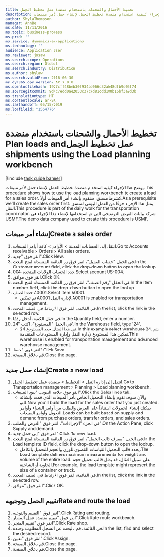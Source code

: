 ```yaml
---
title: تخطيط الأحمال والشحنات باستخدام ‏‫منضدة عمل تخطيط الحِمل
description: يوضح هذا الإجراء كيفية استخدام منضدة تخطيط الحمل لإنشاء حمل لأمر مبيعات.
author: ShylaThompson
manager: AnnBe
ms.date: 11/11/2016
ms.topic: business-process
ms.prod: ''
ms.service: dynamics-ax-applications
ms.technology: ''
audience: Application User
ms.reviewer: josaw
ms.search.scope: Operations
ms.search.region: Global
ms.search.industry: Distribution
ms.author: shylaw
ms.search.validFrom: 2016-06-30
ms.dyn365.ops.version: AX 7.0.0
ms.openlocfilehash: 1927cff48beb30f934bd066c32ab48dfb9d06f74
ms.sourcegitcommit: 9d4c7edd0ae2053c37c7d81cdd180b16bf3a9d3b
ms.translationtype: HT
ms.contentlocale: ar-SA
ms.lasthandoff: 05/15/2019
ms.locfileid: "1564776"
---
```

# <a name="plan-loads-and-shipments-using-the-load-planning-workbench"></a><span data-ttu-id="02687-103">تخطيط الأحمال والشحنات باستخدام ‏‫منضدة عمل تخطيط الحِمل</span><span class="sxs-lookup"><span data-stu-id="02687-103">Plan loads and shipments using the Load planning workbench</span></span>

[!include [task guide banner](../../includes/task-guide-banner.md)]

<span data-ttu-id="02687-104">يوضح هذا الإجراء كيفية استخدام منضدة تخطيط الحمل لإنشاء حمل لأمر مبيعات.</span><span class="sxs-lookup"><span data-stu-id="02687-104">This procedure shows how to use the load planning workbench to create a load for a sales order.</span></span> <span data-ttu-id="02687-105">كشرط مسبق، سنقوم بإنشاء أمر المبيعات أولاً.</span><span class="sxs-lookup"><span data-stu-id="02687-105">As a prerequisite we'll create the sales order first.</span></span> <span data-ttu-id="02687-106">يمثل هذا الإجراء جزءًا من العمل اليومي لمنسق النقل.</span><span class="sxs-lookup"><span data-stu-id="02687-106">This procedure is part of the daily work for the transportation coordinator.</span></span> <span data-ttu-id="02687-107">شركة بيانات العرض التوضيحي التي تم استخدامها لإنشاء هذا الإجراء هي USMF.</span><span class="sxs-lookup"><span data-stu-id="02687-107">The demo data company used to create this procedure is USMF.</span></span>


## <a name="create-a-sales-order"></a><span data-ttu-id="02687-108">إنشاء أمر مبيعات</span><span class="sxs-lookup"><span data-stu-id="02687-108">Create a sales order</span></span>
1. <span data-ttu-id="02687-109">انتقل إلى الحسابات المدينة > الأوامر > كافة أوامر المبيعات.</span><span class="sxs-lookup"><span data-stu-id="02687-109">Go to Accounts receivable > Orders > All sales orders.</span></span>
2. <span data-ttu-id="02687-110">انقر فوق "جديد".</span><span class="sxs-lookup"><span data-stu-id="02687-110">Click New.</span></span>
3. <span data-ttu-id="02687-111">في الحقل "حساب العميل"، انقر فوق زر القائمة المنسدلة لفتح البحث.</span><span class="sxs-lookup"><span data-stu-id="02687-111">In the Customer account field, click the drop-down button to open the lookup.</span></span>
4. <span data-ttu-id="02687-112">حدد الحساب الولايات المتحدة-004.</span><span class="sxs-lookup"><span data-stu-id="02687-112">Select account US-004.</span></span>
5. <span data-ttu-id="02687-113">انقر فوق موافق.</span><span class="sxs-lookup"><span data-stu-id="02687-113">Click OK.</span></span>
6. <span data-ttu-id="02687-114">في الحقل "رقم الصنف"، انقر فوق زر القائمة المنسدلة لفتح البحث.</span><span class="sxs-lookup"><span data-stu-id="02687-114">In the Item number field, click the drop-down button to open the lookup.</span></span>
7. <span data-ttu-id="02687-115">حدد الصنف A0001.</span><span class="sxs-lookup"><span data-stu-id="02687-115">Select item A0001.</span></span>
    * <span data-ttu-id="02687-116">تم تمكين A0001 لإدارة النقل.</span><span class="sxs-lookup"><span data-stu-id="02687-116">A0001 is enabled for transportation management.</span></span>  
8. <span data-ttu-id="02687-117">في القائمة، انقر فوق الارتباط في الصف المحدد.</span><span class="sxs-lookup"><span data-stu-id="02687-117">In the list, click the link in the selected row.</span></span>
9. <span data-ttu-id="02687-118">في حقل الكمية، أدخل رقمًا.</span><span class="sxs-lookup"><span data-stu-id="02687-118">In the Quantity field, enter a number.</span></span>
10. <span data-ttu-id="02687-119">في الحقل "المستودع"، اكتب "24".</span><span class="sxs-lookup"><span data-stu-id="02687-119">In the Warehouse field, type '24'.</span></span>
    * <span data-ttu-id="02687-120">في هذا المثال حدد المستودع 24.</span><span class="sxs-lookup"><span data-stu-id="02687-120">In this example select warehouse 24.</span></span> <span data-ttu-id="02687-121">يتم تمكين هذا المستودع لإدارة النقل وإدارة المستودعات المتقدمة.</span><span class="sxs-lookup"><span data-stu-id="02687-121">This warehouse is enabled for transportation management and advanced warehouse management.</span></span>  
11. <span data-ttu-id="02687-122">انقر فوق "حفظ".</span><span class="sxs-lookup"><span data-stu-id="02687-122">Click Save.</span></span>
12. <span data-ttu-id="02687-123">قم بإغلاق الصفحة.</span><span class="sxs-lookup"><span data-stu-id="02687-123">Close the page.</span></span>

## <a name="create-a-new-load"></a><span data-ttu-id="02687-124">إنشاء حمل جديد</span><span class="sxs-lookup"><span data-stu-id="02687-124">Create a new load</span></span>
1. <span data-ttu-id="02687-125">انتقل إلى إدارة النقل > التخطيط > منضدة عمل تخطيط الحِمل‬.</span><span class="sxs-lookup"><span data-stu-id="02687-125">Go to Transportation management > Planning > Load planning workbench.</span></span>
2. <span data-ttu-id="02687-126">انقر فوق علامة التبويب "بنود المبيعات".</span><span class="sxs-lookup"><span data-stu-id="02687-126">Click the Sales lines tab.</span></span>
    * <span data-ttu-id="02687-127">والآن سوف تقوم بإنشاء التحميل الخاص بأمر المبيعات الذي قمت بإنشائه للتو.</span><span class="sxs-lookup"><span data-stu-id="02687-127">Now you'll build the load for the sales order that you just created.</span></span> <span data-ttu-id="02687-128">يمكنك إنشاء الحمولات استناداً على العرض والطلب من أوامر الشراء وأوامر التحويل وأوامر المبيعات.</span><span class="sxs-lookup"><span data-stu-id="02687-128">Loads can be built based on supply and demand from purchase orders, transfer orders, and sales orders.</span></span>  
3. <span data-ttu-id="02687-129">في الجزء "الإجراءات"، انقر فوق "العرض والطلب".</span><span class="sxs-lookup"><span data-stu-id="02687-129">On the Action Pane, click Supply and demand.</span></span>
4. <span data-ttu-id="02687-130">انقر فوق "إلى حمل جديد".</span><span class="sxs-lookup"><span data-stu-id="02687-130">Click To new load.</span></span>
5. <span data-ttu-id="02687-131">في الحقل "معرف قالب الحمل"، انقر فوق زر القائمة المنسدلة لفتح البحث.</span><span class="sxs-lookup"><span data-stu-id="02687-131">In the Load template ID field, click the drop-down button to open the lookup.</span></span>
    * <span data-ttu-id="02687-132">يحدد قالب التحميل القياسات القصوى للوزن والحجم للتحميل بالكامل.</span><span class="sxs-lookup"><span data-stu-id="02687-132">The Load template defines maximum measurements for weight and volume of the entire load.</span></span> <span data-ttu-id="02687-133">على سبيل المثال، قد يمثل قالب تحميل حجم الحاوية أو الشاحنة.</span><span class="sxs-lookup"><span data-stu-id="02687-133">For example, the load template might represent the size of a container or truck.</span></span>  
6. <span data-ttu-id="02687-134">في القائمة، انقر فوق الارتباط في الصف المحدد.</span><span class="sxs-lookup"><span data-stu-id="02687-134">In the list, click the link in the selected row.</span></span>
7. <span data-ttu-id="02687-135">انقر فوق "موافق".</span><span class="sxs-lookup"><span data-stu-id="02687-135">Click OK.</span></span>

## <a name="rate-and-route-the-load"></a><span data-ttu-id="02687-136">تقييم الحمل وتوجيهه</span><span class="sxs-lookup"><span data-stu-id="02687-136">Rate and route the load</span></span>
1. <span data-ttu-id="02687-137">انقر فوق "التقييم والتوجيه".</span><span class="sxs-lookup"><span data-stu-id="02687-137">Click Rating and routing.</span></span>
2. <span data-ttu-id="02687-138">انقر فوق "تقييم منضدة عمل المسار".</span><span class="sxs-lookup"><span data-stu-id="02687-138">Click Rate route workbench.</span></span>
3. <span data-ttu-id="02687-139">انقر فوق "تقييم المتجر".</span><span class="sxs-lookup"><span data-stu-id="02687-139">Click Rate shop.</span></span>
4. <span data-ttu-id="02687-140">في القائمة، قم بالبحث عن السجل المطلوب وحدده.</span><span class="sxs-lookup"><span data-stu-id="02687-140">In the list, find and select the desired record.</span></span>
5. <span data-ttu-id="02687-141">انقر فوق "تعيين".</span><span class="sxs-lookup"><span data-stu-id="02687-141">Click Assign.</span></span>
6. <span data-ttu-id="02687-142">قم بإغلاق الصفحة.</span><span class="sxs-lookup"><span data-stu-id="02687-142">Close the page.</span></span>
7. <span data-ttu-id="02687-143">قم بإغلاق الصفحة.</span><span class="sxs-lookup"><span data-stu-id="02687-143">Close the page.</span></span>

